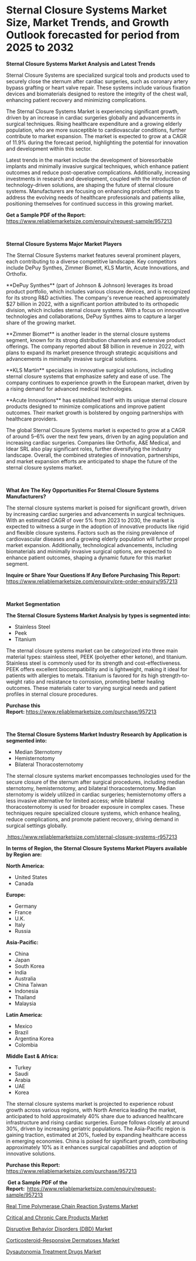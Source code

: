 <p><h1>Sternal Closure Systems Market Size, Market Trends, and Growth Outlook forecasted for period from 2025 to 2032</h1></p><p><strong>Sternal Closure Systems Market Analysis and Latest Trends</strong></p>
<p><p>Sternal Closure Systems are specialized surgical tools and products used to securely close the sternum after cardiac surgeries, such as coronary artery bypass grafting or heart valve repair. These systems include various fixation devices and biomaterials designed to restore the integrity of the chest wall, enhancing patient recovery and minimizing complications.</p><p>The Sternal Closure Systems Market is experiencing significant growth, driven by an increase in cardiac surgeries globally and advancements in surgical techniques. Rising healthcare expenditure and a growing elderly population, who are more susceptible to cardiovascular conditions, further contribute to market expansion. The market is expected to grow at a CAGR of 11.9% during the forecast period, highlighting the potential for innovation and development within this sector.</p><p>Latest trends in the market include the development of bioresorbable implants and minimally invasive surgical techniques, which enhance patient outcomes and reduce post-operative complications. Additionally, increasing investments in research and development, coupled with the introduction of technology-driven solutions, are shaping the future of sternal closure systems. Manufacturers are focusing on enhancing product offerings to address the evolving needs of healthcare professionals and patients alike, positioning themselves for continued success in this growing market.</p></p>
<p><strong>Get a Sample PDF of the Report:&nbsp;</strong> <a href="https://www.reliablemarketsize.com/enquiry/request-sample/957213?utm_campaign=1898&utm_medium=2&utm_source=Github&utm_content=ia&utm_term=03032025&utm_id=sternal-closure-systems">https://www.reliablemarketsize.com/enquiry/request-sample/957213</a></p>
<p>&nbsp;</p>
<p><strong>Sternal Closure Systems Major Market Players</strong></p>
<p><p>The Sternal Closure Systems market features several prominent players, each contributing to a diverse competitive landscape. Key competitors include DePuy Synthes, Zimmer Biomet, KLS Martin, Acute Innovations, and Orthofix. </p><p>**DePuy Synthes** (part of Johnson & Johnson) leverages its broad product portfolio, which includes various closure devices, and is recognized for its strong R&D activities. The company's revenue reached approximately $27 billion in 2022, with a significant portion attributed to its orthopedic division, which includes sternal closure systems. With a focus on innovative technologies and collaborations, DePuy Synthes aims to capture a larger share of the growing market.</p><p>**Zimmer Biomet** is another leader in the sternal closure systems segment, known for its strong distribution channels and extensive product offerings. The company reported about $8 billion in revenue in 2022, with plans to expand its market presence through strategic acquisitions and advancements in minimally invasive surgical solutions.</p><p>**KLS Martin** specializes in innovative surgical solutions, including sternal closure systems that emphasize safety and ease of use. The company continues to experience growth in the European market, driven by a rising demand for advanced medical technologies.</p><p>**Acute Innovations** has established itself with its unique sternal closure products designed to minimize complications and improve patient outcomes. Their market growth is bolstered by ongoing partnerships with healthcare providers.</p><p>The global Sternal Closure Systems market is expected to grow at a CAGR of around 5–6% over the next few years, driven by an aging population and increasing cardiac surgeries. Companies like Orthofix, A&E Medical, and Idear SRL also play significant roles, further diversifying the industry landscape. Overall, the combined strategies of innovation, partnerships, and market expansion efforts are anticipated to shape the future of the sternal closure systems market.</p></p>
<p>&nbsp;</p>
<p><strong>What Are The Key Opportunities For Sternal Closure Systems Manufacturers?</strong></p>
<p><p>The sternal closure systems market is poised for significant growth, driven by increasing cardiac surgeries and advancements in surgical techniques. With an estimated CAGR of over 5% from 2023 to 2030, the market is expected to witness a surge in the adoption of innovative products like rigid and flexible closure systems. Factors such as the rising prevalence of cardiovascular diseases and a growing elderly population will further propel market expansion. Additionally, technological advancements, including biomaterials and minimally invasive surgical options, are expected to enhance patient outcomes, shaping a dynamic future for this market segment.</p></p>
<p><strong>Inquire or Share Your Questions If Any Before Purchasing This Report:</strong> <a href="https://www.reliablemarketsize.com/enquiry/pre-order-enquiry/957213?utm_campaign=1898&utm_medium=2&utm_source=Github&utm_content=ia&utm_term=03032025&utm_id=sternal-closure-systems">https://www.reliablemarketsize.com/enquiry/pre-order-enquiry/957213</a></p>
<p>&nbsp;</p>
<p><strong>Market Segmentation</strong></p>
<p><strong>The Sternal Closure Systems Market Analysis by types is segmented into:</strong></p>
<p><ul><li>Stainless Steel</li><li>Peek</li><li>Titanium</li></ul></p>
<p><p>The sternal closure systems market can be categorized into three main material types: stainless steel, PEEK (polyether ether ketone), and titanium. Stainless steel is commonly used for its strength and cost-effectiveness. PEEK offers excellent biocompatibility and is lightweight, making it ideal for patients with allergies to metals. Titanium is favored for its high strength-to-weight ratio and resistance to corrosion, promoting better healing outcomes. These materials cater to varying surgical needs and patient profiles in sternal closure procedures.</p></p>
<p><strong>Purchase this Report:&nbsp;</strong><a href="https://www.reliablemarketsize.com/purchase/957213?utm_campaign=1898&utm_medium=2&utm_source=Github&utm_content=ia&utm_term=03032025&utm_id=sternal-closure-systems">https://www.reliablemarketsize.com/purchase/957213</a></p>
<p>&nbsp;</p>
<p><strong>The Sternal Closure Systems Market Industry Research by Application is segmented into:</strong></p>
<p><ul><li>Median Sternotomy</li><li>Hemisternotomy</li><li>Bilateral Thoracosternotomy</li></ul></p>
<p><p>The sternal closure systems market encompasses technologies used for the secure closure of the sternum after surgical procedures, including median sternotomy, hemisternotomy, and bilateral thoracosternotomy. Median sternotomy is widely utilized in cardiac surgeries; hemisternotomy offers a less invasive alternative for limited access; while bilateral thoracosternotomy is used for broader exposure in complex cases. These techniques require specialized closure systems, which enhance healing, reduce complications, and promote patient recovery, driving demand in surgical settings globally.</p></p>
<p><a href="https://www.reliablemarketsize.com/sternal-closure-systems-r957213?utm_campaign=1898&utm_medium=2&utm_source=Github&utm_content=ia&utm_term=03032025&utm_id=sternal-closure-systems">&nbsp;https://www.reliablemarketsize.com/sternal-closure-systems-r957213</a></p>
<p><strong>In terms of Region, the Sternal Closure Systems Market Players available by Region are:</strong></p>
<p>
    <p> <strong> North America: </strong>
        <ul>
            <li>United States</li>
            <li>Canada</li>
        </ul>
        </p> 
    <p> <strong> Europe: </strong>
        <ul>
            <li>Germany</li>
            <li>France</li>
            <li>U.K.</li>
            <li>Italy</li>
            <li>Russia</li>
        </ul>
        </p> 
    <p> <strong> Asia-Pacific: </strong>
        <ul>
            <li>China</li>
            <li>Japan</li>
            <li>South Korea</li>
            <li>India</li>
            <li>Australia</li>
            <li>China Taiwan</li>
            <li>Indonesia</li>
            <li>Thailand</li>
            <li>Malaysia</li>
        </ul>
        </p> 
    <p> <strong> Latin America: </strong>
        <ul>
            <li>Mexico</li>
            <li>Brazil</li>
            <li>Argentina Korea</li>
            <li>Colombia</li>
        </ul>
        </p> 
    <p> <strong> Middle East & Africa: </strong>
        <ul>
            <li>Turkey</li>
            <li>Saudi</li>
            <li>Arabia</li>
            <li>UAE</li>
            <li>Korea</li>
        </ul>
    </p>
    </p>
<p><p>The sternal closure systems market is projected to experience robust growth across various regions, with North America leading the market, anticipated to hold approximately 40% share due to advanced healthcare infrastructure and rising cardiac surgeries. Europe follows closely at around 30%, driven by increasing geriatric populations. The Asia-Pacific region is gaining traction, estimated at 20%, fueled by expanding healthcare access in emerging economies. China is poised for significant growth, contributing approximately 10% as it enhances surgical capabilities and adoption of innovative solutions.</p></p>
<p><strong>Purchase this Report: </strong><a href="https://www.reliablemarketsize.com/purchase/957213?utm_campaign=1898&utm_medium=2&utm_source=Github&utm_content=ia&utm_term=03032025&utm_id=sternal-closure-systems">https://www.reliablemarketsize.com/purchase/957213</a></p>
<p>&nbsp;<strong>Get a Sample PDF of the Report:&nbsp;&nbsp;</strong><a href="https://www.reliablemarketsize.com/enquiry/request-sample/957213?utm_campaign=1898&utm_medium=2&utm_source=Github&utm_content=ia&utm_term=03032025&utm_id=sternal-closure-systems">https://www.reliablemarketsize.com/enquiry/request-sample/957213</a></p>
<p><strong></strong></p>
<p><p><a href="https://github.com/quiraytaibat/Market-Research-Report-List-1/blob/main/real-time-polymerase-chain-reaction-systems-market.md?utm_campaign=1898&utm_medium=2&utm_source=Github&utm_content=ia&utm_term=03032025&utm_id=sternal-closure-systems">Real Time Polymerase Chain Reaction Systems Market</a></p><p><a href="https://github.com/groszsaoudrd/Market-Research-Report-List-1/blob/main/critical-and-chronic-care-products-market.md?utm_campaign=1898&utm_medium=2&utm_source=Github&utm_content=ia&utm_term=03032025&utm_id=sternal-closure-systems">Critical and Chronic Care Products Market</a></p><p><a href="https://github.com/denuetkachci/Market-Research-Report-List-1/blob/main/disruptive-behavior-disorders-dbd-market.md?utm_campaign=1898&utm_medium=2&utm_source=Github&utm_content=ia&utm_term=03032025&utm_id=sternal-closure-systems">Disruptive Behavior Disorders (DBD) Market</a></p><p><a href="https://github.com/cachuhashieb/Market-Research-Report-List-1/blob/main/corticosteroid-responsive-dermatoses-market.md?utm_campaign=1898&utm_medium=2&utm_source=Github&utm_content=ia&utm_term=03032025&utm_id=sternal-closure-systems">Corticosteroid-Responsive Dermatoses Market</a></p><p><a href="https://github.com/lenjakam/Market-Research-Report-List-1/blob/main/dysautonomia-treatment-drugs-market.md?utm_campaign=1898&utm_medium=2&utm_source=Github&utm_content=ia&utm_term=03032025&utm_id=sternal-closure-systems">Dysautonomia Treatment Drugs Market</a></p></p>